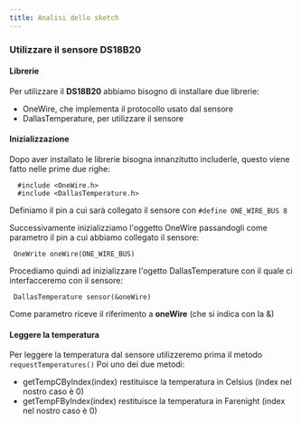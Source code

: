 ```yaml
---
title: Analisi dello sketch
---
```


### Utilizzare il sensore DS18B20

#### Librerie

Per utilizzare il __DS18B20__ abbiamo bisogno di installare due librerie:

   * OneWire, che implementa il protocollo usato dal sensore
   * DallasTemperature, per utilizzare il sensore

#### Inizializzazione

Dopo aver installato le librerie bisogna innanzitutto includerle, questo viene fatto nelle prime due righe:

      #include <OneWire.h>
      #include <DallasTemperature.h>

Definiamo il pin a cui sarà collegato il sensore con `#define ONE_WIRE_BUS 8`

Successivamente inizializziamo l'oggetto OneWire passandogli come parametro il pin a cui abbiamo collegato il sensore:

     OneWrite oneWire(ONE_WIRE_BUS)

Procediamo quindi ad inizializzare l'ogetto DallasTemperature con il quale ci interfacceremo con il sensore:

     DallasTemperature sensor(&oneWire)

Come parametro riceve il riferimento a __oneWire__ (che si indica con la &)

#### Leggere la temperatura

Per leggere la temperatura dal sensore utilizzeremo prima il metodo `requestTemperatures()`
Poi uno dei due metodi:

  * getTempCByIndex(index) restituisce la temperatura in Celsius (index nel nostro caso è 0)
  * getTempFByIndex(index) restituisce la temperatura in Farenight (index nel nostro caso è 0)